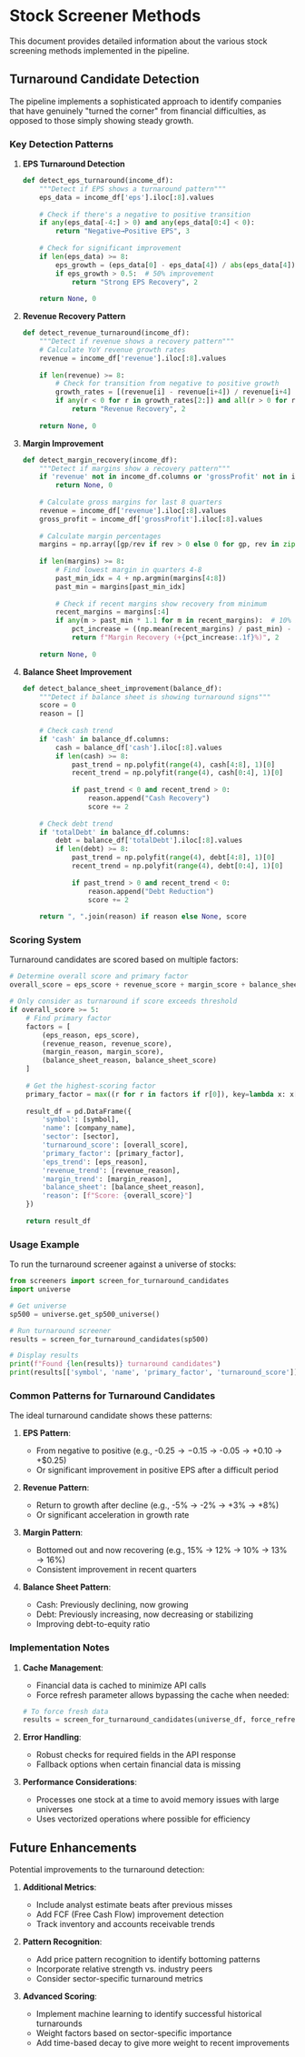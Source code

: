 # Stock Screener Methods

This document provides detailed information about the various stock screening methods implemented in the pipeline.

## Turnaround Candidate Detection

The pipeline implements a sophisticated approach to identify companies that have genuinely "turned the corner" from financial difficulties, as opposed to those simply showing steady growth.

### Key Detection Patterns

1. **EPS Turnaround Detection**
   ```python
   def detect_eps_turnaround(income_df):
       """Detect if EPS shows a turnaround pattern"""
       eps_data = income_df['eps'].iloc[:8].values
       
       # Check if there's a negative to positive transition
       if any(eps_data[-4:] > 0) and any(eps_data[0:4] < 0):
           return "Negative→Positive EPS", 3
           
       # Check for significant improvement
       if len(eps_data) >= 8:
           eps_growth = (eps_data[0] - eps_data[4]) / abs(eps_data[4]) if eps_data[4] != 0 else 0
           if eps_growth > 0.5:  # 50% improvement
               return "Strong EPS Recovery", 2
               
       return None, 0
   ```

2. **Revenue Recovery Pattern**
   ```python
   def detect_revenue_turnaround(income_df):
       """Detect if revenue shows a recovery pattern"""
       # Calculate YoY revenue growth rates
       revenue = income_df['revenue'].iloc[:8].values
       
       if len(revenue) >= 8:
           # Check for transition from negative to positive growth
           growth_rates = [(revenue[i] - revenue[i+4]) / revenue[i+4] for i in range(4)]
           if any(r < 0 for r in growth_rates[2:]) and all(r > 0 for r in growth_rates[:2]):
               return "Revenue Recovery", 2
       
       return None, 0
   ```

3. **Margin Improvement**
   ```python
   def detect_margin_recovery(income_df):
       """Detect if margins show a recovery pattern"""
       if 'revenue' not in income_df.columns or 'grossProfit' not in income_df.columns:
           return None, 0
           
       # Calculate gross margins for last 8 quarters
       revenue = income_df['revenue'].iloc[:8].values
       gross_profit = income_df['grossProfit'].iloc[:8].values
       
       # Calculate margin percentages
       margins = np.array([gp/rev if rev > 0 else 0 for gp, rev in zip(gross_profit, revenue)])
       
       if len(margins) >= 8:
           # Find lowest margin in quarters 4-8
           past_min_idx = 4 + np.argmin(margins[4:8])
           past_min = margins[past_min_idx]
           
           # Check if recent margins show recovery from minimum
           recent_margins = margins[:4]
           if any(m > past_min * 1.1 for m in recent_margins):  # 10% improvement
               pct_increase = ((np.mean(recent_margins) / past_min) - 1) * 100
               return f"Margin Recovery (+{pct_increase:.1f}%)", 2
               
       return None, 0
   ```

4. **Balance Sheet Improvement**
   ```python
   def detect_balance_sheet_improvement(balance_df):
       """Detect if balance sheet is showing turnaround signs"""
       score = 0
       reason = []
       
       # Check cash trend
       if 'cash' in balance_df.columns:
           cash = balance_df['cash'].iloc[:8].values
           if len(cash) >= 8:
               past_trend = np.polyfit(range(4), cash[4:8], 1)[0]
               recent_trend = np.polyfit(range(4), cash[0:4], 1)[0]
               
               if past_trend < 0 and recent_trend > 0:
                   reason.append("Cash Recovery")
                   score += 2
       
       # Check debt trend
       if 'totalDebt' in balance_df.columns:
           debt = balance_df['totalDebt'].iloc[:8].values
           if len(debt) >= 8:
               past_trend = np.polyfit(range(4), debt[4:8], 1)[0]
               recent_trend = np.polyfit(range(4), debt[0:4], 1)[0]
               
               if past_trend > 0 and recent_trend < 0:
                   reason.append("Debt Reduction")
                   score += 2
                   
       return ", ".join(reason) if reason else None, score
   ```

### Scoring System

Turnaround candidates are scored based on multiple factors:

```python
# Determine overall score and primary factor
overall_score = eps_score + revenue_score + margin_score + balance_sheet_score

# Only consider as turnaround if score exceeds threshold
if overall_score >= 5:
    # Find primary factor
    factors = [
        (eps_reason, eps_score),
        (revenue_reason, revenue_score),
        (margin_reason, margin_score),
        (balance_sheet_reason, balance_sheet_score)
    ]
    
    # Get the highest-scoring factor
    primary_factor = max((r for r in factors if r[0]), key=lambda x: x[1])[0]
    
    result_df = pd.DataFrame({
        'symbol': [symbol],
        'name': [company_name],
        'sector': [sector],
        'turnaround_score': [overall_score],
        'primary_factor': [primary_factor],
        'eps_trend': [eps_reason],
        'revenue_trend': [revenue_reason],
        'margin_trend': [margin_reason],
        'balance_sheet': [balance_sheet_reason],
        'reason': [f"Score: {overall_score}"]
    })
    
    return result_df
```

### Usage Example

To run the turnaround screener against a universe of stocks:

```python
from screeners import screen_for_turnaround_candidates
import universe

# Get universe
sp500 = universe.get_sp500_universe()

# Run turnaround screener
results = screen_for_turnaround_candidates(sp500)

# Display results
print(f"Found {len(results)} turnaround candidates")
print(results[['symbol', 'name', 'primary_factor', 'turnaround_score']])
```

### Common Patterns for Turnaround Candidates

The ideal turnaround candidate shows these patterns:

1. **EPS Pattern**:
   - From negative to positive (e.g., -$0.25 → -$0.15 → -$0.05 → +$0.10 → +$0.25)
   - Or significant improvement in positive EPS after a difficult period

2. **Revenue Pattern**:
   - Return to growth after decline (e.g., -5% → -2% → +3% → +8%)
   - Or significant acceleration in growth rate

3. **Margin Pattern**:
   - Bottomed out and now recovering (e.g., 15% → 12% → 10% → 13% → 16%)
   - Consistent improvement in recent quarters

4. **Balance Sheet Pattern**:
   - Cash: Previously declining, now growing
   - Debt: Previously increasing, now decreasing or stabilizing
   - Improving debt-to-equity ratio

### Implementation Notes

1. **Cache Management**:
   - Financial data is cached to minimize API calls
   - Force refresh parameter allows bypassing the cache when needed:
   ```python
   # To force fresh data
   results = screen_for_turnaround_candidates(universe_df, force_refresh=True)
   ```

2. **Error Handling**:
   - Robust checks for required fields in the API response
   - Fallback options when certain financial data is missing

3. **Performance Considerations**:
   - Processes one stock at a time to avoid memory issues with large universes
   - Uses vectorized operations where possible for efficiency

## Future Enhancements

Potential improvements to the turnaround detection:

1. **Additional Metrics**:
   - Include analyst estimate beats after previous misses
   - Add FCF (Free Cash Flow) improvement detection
   - Track inventory and accounts receivable trends

2. **Pattern Recognition**:
   - Add price pattern recognition to identify bottoming patterns
   - Incorporate relative strength vs. industry peers
   - Consider sector-specific turnaround metrics

3. **Advanced Scoring**:
   - Implement machine learning to identify successful historical turnarounds
   - Weight factors based on sector-specific importance
   - Add time-based decay to give more weight to recent improvements
